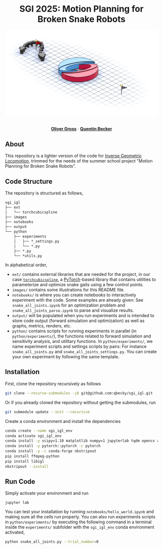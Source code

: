<p align="center">

  <h1 align="center">SGI 2025: Motion Planning for Broken Snake Robots</h1>

  ![Teaser](./images/robot_siggraph.jpg)

  <p align="center">
    <br />
    <a href="https://olligross.github.io/"><strong>Oliver Gross</strong></a>
    · 
    <a href="https://qbecky.github.io/"><strong>Quentin Becker</strong></a>
    <br />
  </p>
</p>

## About

This repository is a lighter version of the code for [Inverse Geometric Locomotion](https://go.epfl.ch/igl/), trimmed for the needs of the summer school project "Motion Planning for Broken Snake Robots".

## Code Structure

The repository is structured as follows,

```
sgi_igl
├── ext
│   └── torchcubicspline
├── images
├── notebooks
├── output
└── python
    ├── experiments
    │   ├── *_settings.py
    │   └── *.py
    ├── *.py
    └── *utils.py
```

In alphabetical order, 
- `ext/` contains external libraries that are needed for the project, in our case [`torchcubicspline`](https://qbecky.github.io/miscellanea_pages/torchcubicspline.html), a [PyTorch](https://pytorch.org/)-based library that contains utilities to parameterize and optimize snake gaits using a few control points.
- `images/` contains some illustrations for this README file.
- `notebooks/` is where you can create notebooks to interactively experiment with the code. Some examples are already given: See `snake_all_joints.ipynb` for an optimization problem and `snake_all_joints_parse.ipynb` to parse and visualize results.
- `output/` will be populated when you run experiments and is intended to store code output (forward simulation and optimization) as well as graphs, metrics, renders, etc.
- `python/` contains scripts for running experiments in parallel (in `python/experiments/`), the functions related to forward simulation and sensitivity analysis, and utilitary functions. In `python/experiments/`, we name experiment scripts and settings scripts by pairs: For instance `snake_all_joints.py` and `snake_all_joints_settings.py`. You can create your own experiment by following the same template.

## Installation

First, clone the repository recursively as follows

```bash
git clone --recurse-submodules -j8 git@github.com:qbecky/sgi_igl.git
```

Or if you already cloned the repository without getting the submodules, run

```bash
git submodule update --init --recursive
```

Create a conda environment and install the dependencies

```bash
conda create --name sgi_igl_env
conda activate sgi_igl_env
conda install -y scipy=1.10 matplotlib numpy=1 jupyterlab tqdm opencv absl-py
conda install -y pytorch::pytorch -c pytorch
conda install -y -c conda-forge nbstripout
pip install ffmpeg-python
pip install libigl
nbstripout --install
```

## Run Code

Simply activate your environment and run 

```
jupyter lab
```

You can test your installation by running `notebooks/hello_world.ipynb` and making sure all the cells run properly. You can also run experiments scripts in `python/experiments/` by executing the following command in a terminal inside the `experiments/` subfolder with the `sgi_igl_env` conda environment activated,

```bash
python snake_all_joints.py --trial_number=0
```
